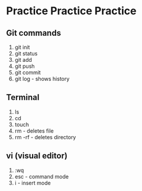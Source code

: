 # Practice Practice Practice

## Git commands

1. git init
1. git status
1. git add
1. git push
1. git commit
1. git log - shows history

## Terminal
1. ls
1. cd
1. touch
1. rm - deletes file
1. rm -rf - deletes directory

## vi (visual editor)
1. :wq
1. esc - command mode
1. i - insert mode
